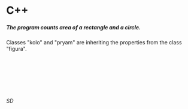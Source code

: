 # C++

##### The program counts area of a rectangle and a circle.<br/>
Classes "kolo" and "pryam" are inheriting the properties from the class "figura".<br/><br/><br/><br/><br/><br/><br/>
###### SD
